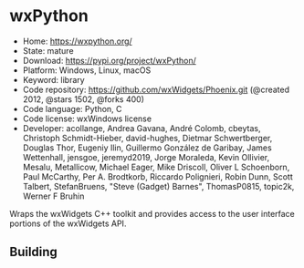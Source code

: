 # wxPython

- Home: https://wxpython.org/
- State: mature
- Download: https://pypi.org/project/wxPython/
- Platform: Windows, Linux, macOS
- Keyword: library
- Code repository: https://github.com/wxWidgets/Phoenix.git (@created 2012, @stars 1502, @forks 400)
- Code language: Python, C
- Code license: wxWindows license
- Developer: acollange, Andrea Gavana, André Colomb, cbeytas, Christoph Schmidt-Hieber, david-hughes, Dietmar Schwertberger, Douglas Thor, Eugeniy Ilin, Guillermo González de Garibay, James Wettenhall, jensgoe, jeremyd2019, Jorge Moraleda, Kevin Ollivier, Mesalu, Metallicow, Michael Eager, Mike Driscoll, Oliver L Schoenborn, Paul McCarthy, Per A. Brodtkorb, Riccardo Polignieri, Robin Dunn, Scott Talbert, StefanBruens, "Steve (Gadget) Barnes", ThomasP0815, topic2k, Werner F Bruhin

Wraps the wxWidgets C++ toolkit and provides access to the user interface portions of the wxWidgets API.

## Building
